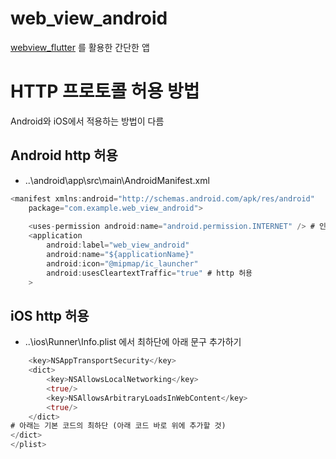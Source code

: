 # web_view_android

[webview_flutter](https://pub.dev/packages/webview_flutter) 를 활용한 간단한 앱



# HTTP 프로토콜 허용 방법

Android와 iOS에서 적용하는 방법이 다름



## Android http 허용

- ..\android\app\src\main\AndroidManifest.xml

```dart
<manifest xmlns:android="http://schemas.android.com/apk/res/android"
    package="com.example.web_view_android">
    
    <uses-permission android:name="android.permission.INTERNET" /> # 인터넷 권한 설정
    <application
        android:label="web_view_android"
        android:name="${applicationName}"
        android:icon="@mipmap/ic_launcher"
        android:usesCleartextTraffic="true" # http 허용
    >
```





## iOS http 허용

- ..\ios\Runner\Info.plist 에서 최하단에 아래 문구 추가하기

```dart
    <key>NSAppTransportSecurity</key>
    <dict>
        <key>NSAllowsLocalNetworking</key>
        <true/>
        <key>NSAllowsArbitraryLoadsInWebContent</key>
        <true/>
    </dict>
# 아래는 기본 코드의 최하단 (아래 코드 바로 위에 추가할 것)
</dict>
</plist>
```

